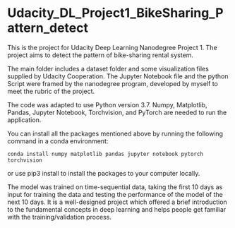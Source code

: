 # Udacity_DL_Project1_BikeSharing_Pattern_detect

This is the project for Udacity Deep Learning Nanodegree Project 1. The project aims to detect the pattern of bike-sharing rental system.

The main folder includes a dataset folder and some visualization files supplied by Udacity Cooperation. The Jupyter Notebook file and the python Script were framed by the nanodegree program, developed by myself to meet the rubric of the project. 

The code was adapted to use Python version 3.7. Numpy, Matplotlib, Pandas, Jupyter Notebook, Torchvision, and PyTorch are needed to run the application.

You can install all the packages mentioned above by running the following command in a conda environment:

`
conda install numpy matplotlib pandas jupyter notebook pytorch torchvision
`

or use pip3 install to install the packages to your computer locally. 

The model was trained on time-sequential data, taking the first 10 days as input for training the data and testing the performance of the model of the next 10 days. It is a well-designed project which offered a brief introduction to the fundamental concepts in deep learning and helps people get familiar with the training/validation process.
